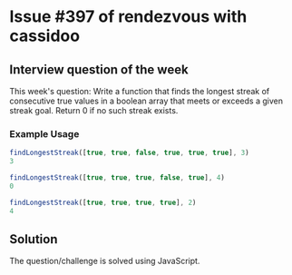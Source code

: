 # Issue #397 of rendezvous with cassidoo

## Interview question of the week

This week's question:
Write a function that finds the longest streak of consecutive true values in a boolean array that meets or exceeds a given streak goal. Return 0 if no such streak exists.

### Example Usage

```javascript
findLongestStreak([true, true, false, true, true, true], 3)
3

findLongestStreak([true, true, true, false, true], 4)
0

findLongestStreak([true, true, true, true], 2)
4
```

## Solution
The question/challenge is solved using JavaScript.